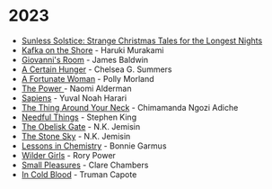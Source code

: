 # 2023

* [Sunless Solstice: Strange Christmas Tales for the Longest Nights](https://www.goodreads.com/en/book/show/58366805)
* [Kafka on the Shore](https://www.goodreads.com/book/show/4929.Kafka\_on\_the\_Shore) - Haruki Murakami
* [Giovanni's Room](https://www.goodreads.com/book/show/406235.Giovanni\_s\_Room) - James Baldwin
* [A Certain Hunger](https://www.goodreads.com/book/show/60751299-a-certain-hunger) - Chelsea G. Summers
* [A Fortunate Woman](https://www.goodreads.com/en/book/show/60713379-a-fortunate-woman) - Polly Morland
* [The Power ](https://www.goodreads.com/en/book/show/29751398)- Naomi Alderman
* [Sapiens](https://www.goodreads.com/book/show/23692271-sapiens) - Yuval Noah Harari
* [The Thing Around Your Neck](https://www.goodreads.com/en/book/show/5587960) - Chimamanda Ngozi Adiche
* [Needful Things](https://www.goodreads.com/en/book/show/107291) - Stephen King
* [The Obelisk Gate](https://www.goodreads.com/book/show/26228034-the-obelisk-gate) - N.K. Jemisin
* [The Stone Sky](https://www.goodreads.com/book/show/31817749-the-stone-sky) - N.K. Jemisin
* [Lessons in Chemistry](https://www.goodreads.com/book/show/58065033-lessons-in-chemistry) - Bonnie Garmus
* [Wilder Girls](https://www.goodreads.com/book/show/42505366-wilder-girls) - Rory Power
* [Small Pleasures](https://www.goodreads.com/book/show/51475209-small-pleasures) - Clare Chambers
* [In Cold Blood](https://www.goodreads.com/book/show/168642.In\_Cold\_Blood) - Truman Capote
